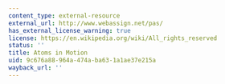 ```yaml
---
content_type: external-resource
external_url: http://www.webassign.net/pas/
has_external_license_warning: true
license: https://en.wikipedia.org/wiki/All_rights_reserved
status: ''
title: Atoms in Motion
uid: 9c676a88-964a-474a-ba63-1a1ae37e215a
wayback_url: ''
---
```

